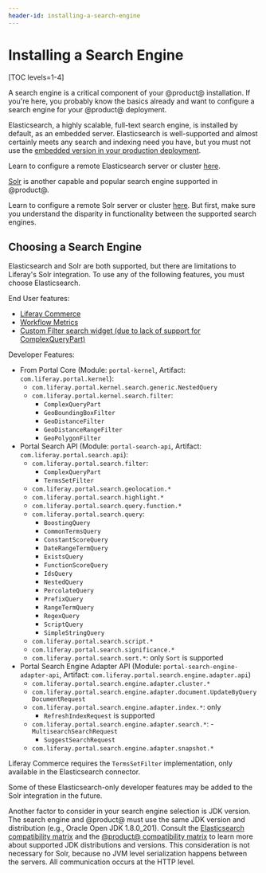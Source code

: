 ```yaml
---
header-id: installing-a-search-engine
---
```


# Installing a Search Engine

[TOC levels=1-4]

A search engine is a critical component of your @product@ installation. If
you're here, you probably know the basics already and want to configure a
search engine for your @product@ deployment. 

Elasticsearch, a highly scalable, full-text search engine, is installed by
default, as an embedded server. Elasticsearch is well-supported and almost
certainly meets any search and indexing need you have, but you must not use the
[embedded version in your production deployment](/docs/7-2/deploy/-/knowledge_base/d/elasticsearch#embedded-vs-remote-operation-mode). 

Learn to configure a remote Elasticsearch server or cluster
[here](/docs/7-2/deploy/-/knowledge_base/d/installing-elasticsearch).

[Solr](http://lucene.apache.org/solr) 
is another capable and popular search engine supported in @product@. 

Learn to configure a remote Solr server or cluster
[here](/docs/7-2/deploy/-/knowledge_base/d/installing-solr). But first, make
sure you understand the disparity in functionality between the supported search
engines.

## Choosing a Search Engine

Elasticsearch and Solr are both supported, but there are limitations to
Liferay's Solr integration. To use any of the following features, you must
choose Elasticsearch. 

End User features:

- [Liferay Commerce](https://help.liferay.com/hc/en-us/articles/360017869952)
- [Workflow Metrics](/docs/7-2/user/-/knowledge_base/u/workflow-metrics-the-service-level-agreement) 
- [Custom Filter search widget (due to lack of support for ComplexQueryPart)](/docs/7-2/user/-/knowledge_base/u/filtering-search-results-with-the-custom-filter-widget)

<!-- Not yet released
- Search Tuning: Result Rankings - Confirming with Dennis
- Search Tuning: Synonyms - Confirming with Dennis-->

Developer Features:

- From Portal Core (Module: `portal-kernel`, Artifact:
    `com.liferay.portal.kernel`):
    -  `com.liferay.portal.kernel.search.generic.NestedQuery`
    -  `com.liferay.portal.kernel.search.filter`:
        -  `ComplexQueryPart`
        -  `GeoBoundingBoxFilter`
        -  `GeoDistanceFilter`
        -  `GeoDistanceRangeFilter`
        -  `GeoPolygonFilter`
- Portal Search API (Module: `portal-search-api`, Artifact:
    `com.liferay.portal.search.api`):
    -  `com.liferay.portal.search.filter`:
        - `ComplexQueryPart`
        - `TermsSetFilter`
    -  `com.liferay.portal.search.geolocation.*`
    -  `com.liferay.portal.search.highlight.*`
    -  `com.liferay.portal.search.query.function.*`
    -  `com.liferay.portal.search.query`:
        -  `BoostingQuery`
        -  `CommonTermsQuery`
        -  `ConstantScoreQuery`
        -  `DateRangeTermQuery`
        -  `ExistsQuery`
        -  `FunctionScoreQuery`
        -  `IdsQuery`
        -  `NestedQuery`
        -  `PercolateQuery`
        -  `PrefixQuery`
        -  `RangeTermQuery`
        -  `RegexQuery`
        -  `ScriptQuery`
        -  `SimpleStringQuery`
    -  `com.liferay.portal.search.script.*`
    -  `com.liferay.portal.search.significance.*`
    -  `com.liferay.portal.search.sort.*`: only `Sort` is supported
- Portal Search Engine Adapter API (Module: `portal-search-engine-adapter-api`,
    Artifact: `com.liferay.portal.search.engine.adapter.api`)
    -  `com.liferay.portal.search.engine.adapter.cluster.*`
    -  `com.liferay.portal.search.engine.adapter.document.UpdateByQueryDocumentRequest`
    -  `com.liferay.portal.search.engine.adapter.index.*`: only
        - `RefreshIndexRequest` is supported
    -  `com.liferay.portal.search.engine.adapter.search.*`: 
        -`MultisearchSearchRequest` 
        - `SuggestSearchRequest`
    -  `com.liferay.portal.search.engine.adapter.snapshot.*`

Liferay Commerce requires the `TermsSetFilter` implementation, only available
in the Elasticsearch connector.

Some of these Elasticsearch-only developer features may be added to the Solr
integration in the future.

Another factor to consider in your search engine selection is JDK version. The
search engine and @product@ must use the same JDK version and distribution
(e.g., Oracle Open JDK 1.8.0_201). Consult the 
[Elasticsearch compatibility matrix](https://www.elastic.co/support/matrix#matrix_jvm) 
and the 
[@product@ compatibility matrix](https://web.liferay.com/documents/14/21598941/Liferay+DXP+7.1+Compatibility+Matrix/9f9c917a-c620-427b-865d-5c4b4a00be85)
to learn more about supported JDK distributions and versions. This consideration
is not necessary for Solr, because no JVM level serialization happens between
the servers. All communication occurs at the HTTP level.


